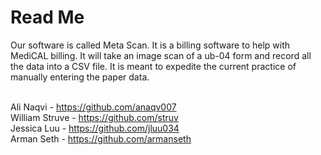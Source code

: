 # Read Me
Our software is called Meta Scan. It is a billing software to help with MediCAL billing. It will take an image scan of a ub-04 form and record all the data into a CSV file. It is meant to expedite the current practice of manually entering the paper data.
<br>

<br>Ali Naqvi - https://github.com/anaqv007
<br>William Struve - https://github.com/struv
<br>Jessica Luu - https://github.com/jluu034
<br>Arman Seth - https://github.com/armanseth

